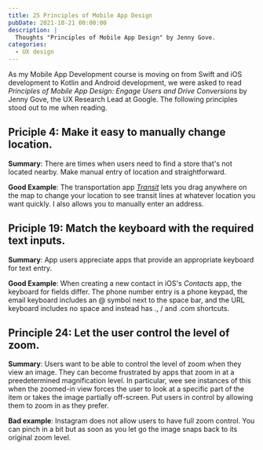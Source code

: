 ```yaml
---
title: 25 Principles of Mobile App Design
pubDate: 2021-10-21 00:00:00
description: |
  Thoughts "Principles of Mobile App Design" by Jenny Gove.
categories:
  - UX design
---
```

As my Mobile App Development course is moving on from Swift and iOS development to Kotlin and Android development, we were asked to read _Principles of Mobile App Design: Engage Users and Drive Conversions_ by Jenny Gove, the UX Research Lead at Google. The following principles stood out to me when reading.

## Priciple 4: Make it easy to manually change location.
**Summary**: There are times when users need to find a store that's not located nearby. Make manual entry of location and straightforward.

**Good Example**: The transportation app [_Transit_](https://transitapp.com/) lets you drag anywhere on the map to change your location to see transit lines at whatever location you want quickly. I also allows you to manually enter an address.

## Priciple 19: Match the keyboard with the required text inputs. 
**Summary**: App users appreciate apps that provide an appropriate keyboard for text entry. 

**Good Example**: When creating a new contact in iOS's _Contacts_ app, the keyboard for fields differ. The phone number entry is a phone keypad, the email keyboard includes an @ symbol next to the space bar, and the URL keyboard includes no space and instead has ., / and .com shortcuts.

## Principle 24: Let the user control the level of zoom.
**Summary**: Users want to be able to control the level of zoom when they view an image. They can become frustrated by apps that zoom in at a preedetermined magnification level. In particular, wee see instances of this when the zoomed-in view forces the user to look at a specific part of the item or takes the image partially off-screen. Put users in control by allowing them to zoom in as they prefer.

**Bad example**: Instagram does not allow users to have full zoom control. You can pinch in a bit but as soon as you let go the image snaps back to its original zoom level. 